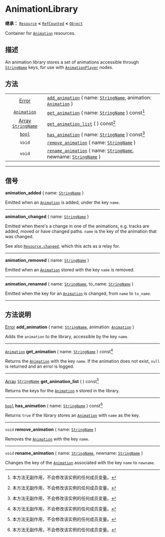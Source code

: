 <!-- ⚠ 请勿编辑本文件 ⚠ -->
<!-- 本文档使用脚本从 WeDot 引擎源码仓库生成。 -->
<!-- 生成脚本：https://github.com/WeDot-Engine/WeDot/tree/master/doc/tools/make_md.py； -->
<!-- 原文件：https://github.com/WeDot-Engine/WeDot/tree/master/doc/classes/AnimationLibrary.xml。 -->

<div id="_class_animationlibrary"></div>

# AnimationLibrary

**继承：** [`Resource`](class_resource.md) **<** [`RefCounted`](class_refcounted.md) **<** [`Object`](class_object.md)

Container for [`Animation`](class_animation.md) resources.

## 描述

An animation library stores a set of animations accessible through [`StringName`](class_stringname.md) keys, for use with [`AnimationPlayer`](class_animationplayer.md) nodes.

## 方法

|||
|:-:|:--|
| [Error](#enum_@globalscope_error)                           | [`add_animation`](class_animationlibrary.md#class_animationlibrary_method_add_animation) ( name: [`StringName`](class_stringname.md), animation: [`Animation`](class_animation.md) )       |
| [`Animation`](class_animation.md)                           | [`get_animation`](class_animationlibrary.md#class_animationlibrary_method_get_animation) ( name: [`StringName`](class_stringname.md) ) const[^const]                                       |
| [Array](class_array.md) [`StringName`](class_stringname.md) | [`get_animation_list`](class_animationlibrary.md#class_animationlibrary_method_get_animation_list) ( ) const[^const]                                                                       |
| [`bool`](class_bool.md)                                     | [`has_animation`](class_animationlibrary.md#class_animationlibrary_method_has_animation) ( name: [`StringName`](class_stringname.md) ) const[^const]                                       |
| `void`                                                      | [`remove_animation`](class_animationlibrary.md#class_animationlibrary_method_remove_animation) ( name: [`StringName`](class_stringname.md) )                                               |
| `void`                                                      | [`rename_animation`](class_animationlibrary.md#class_animationlibrary_method_rename_animation) ( name: [`StringName`](class_stringname.md), newname: [`StringName`](class_stringname.md) ) |

<!-- rst-class:: classref-section-separator -->

---

## 信号

<div id="_class_class_animationlibrary_signal_animation_added"></div>

**animation_added** ( name: [`StringName`](class_stringname.md) ) <div id="class_animationlibrary_signal_animation_added"></div>

Emitted when an [`Animation`](class_animation.md) is added, under the key `name`.

<!-- rst-class:: classref-item-separator -->

---

<div id="_class_class_animationlibrary_signal_animation_changed"></div>

**animation_changed** ( name: [`StringName`](class_stringname.md) ) <div id="class_animationlibrary_signal_animation_changed"></div>

Emitted when there's a change in one of the animations, e.g. tracks are added, moved or have changed paths. `name` is the key of the animation that was changed.

See also [`Resource.changed`](class_resource.md#class_resource_signal_changed), which this acts as a relay for.

<!-- rst-class:: classref-item-separator -->

---

<div id="_class_class_animationlibrary_signal_animation_removed"></div>

**animation_removed** ( name: [`StringName`](class_stringname.md) ) <div id="class_animationlibrary_signal_animation_removed"></div>

Emitted when an [`Animation`](class_animation.md) stored with the key `name` is removed.

<!-- rst-class:: classref-item-separator -->

---

<div id="_class_class_animationlibrary_signal_animation_renamed"></div>

**animation_renamed** ( name: [`StringName`](class_stringname.md), to_name: [`StringName`](class_stringname.md) ) <div id="class_animationlibrary_signal_animation_renamed"></div>

Emitted when the key for an [`Animation`](class_animation.md) is changed, from `name` to `to_name`.

<!-- rst-class:: classref-section-separator -->

---

## 方法说明

<div id="_class_animationlibrary_method_add_animation"></div>

[Error](#enum_@globalscope_error) **add_animation** ( name: [`StringName`](class_stringname.md), animation: [`Animation`](class_animation.md) )<div id="class_animationlibrary_method_add_animation"></div>

Adds the `animation` to the library, accessible by the key `name`.

<!-- rst-class:: classref-item-separator -->

---

<div id="_class_animationlibrary_method_get_animation"></div>

[`Animation`](class_animation.md) **get_animation** ( name: [`StringName`](class_stringname.md) ) const[^const]<div id="class_animationlibrary_method_get_animation"></div>

Returns the [`Animation`](class_animation.md) with the key `name`. If the animation does not exist, `null` is returned and an error is logged.

<!-- rst-class:: classref-item-separator -->

---

<div id="_class_animationlibrary_method_get_animation_list"></div>

[Array](class_array.md) [`StringName`](class_stringname.md) **get_animation_list** ( ) const[^const]<div id="class_animationlibrary_method_get_animation_list"></div>

Returns the keys for the [`Animation`](class_animation.md) s stored in the library.

<!-- rst-class:: classref-item-separator -->

---

<div id="_class_animationlibrary_method_has_animation"></div>

[`bool`](class_bool.md) **has_animation** ( name: [`StringName`](class_stringname.md) ) const[^const]<div id="class_animationlibrary_method_has_animation"></div>

Returns `true` if the library stores an [`Animation`](class_animation.md) with `name` as the key.

<!-- rst-class:: classref-item-separator -->

---

<div id="_class_animationlibrary_method_remove_animation"></div>

`void` **remove_animation** ( name: [`StringName`](class_stringname.md) )<div id="class_animationlibrary_method_remove_animation"></div>

Removes the [`Animation`](class_animation.md) with the key `name`.

<!-- rst-class:: classref-item-separator -->

---

<div id="_class_animationlibrary_method_rename_animation"></div>

`void` **rename_animation** ( name: [`StringName`](class_stringname.md), newname: [`StringName`](class_stringname.md) )<div id="class_animationlibrary_method_rename_animation"></div>

Changes the key of the [`Animation`](class_animation.md) associated with the key `name` to `newname`.

[^virtual]: 本方法通常需要用户覆盖才能生效。
[^const]: 本方法无副作用，不会修改该实例的任何成员变量。
[^vararg]: 本方法除了能接受在此处描述的参数外，还能够继续接受任意数量的参数。
[^constructor]: 本方法用于构造某个类型。
[^static]: 调用本方法无需实例，可直接使用类名进行调用。
[^operator]: 本方法描述的是使用本类型作为左操作数的有效运算符。
[^bitfield]: 这个值是由下列位标志构成位掩码的整数。
[^void]: 无返回值。
